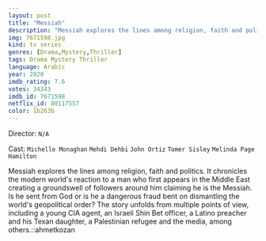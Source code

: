 ```yaml
---
layout: post
title: "Messiah"
description: "Messiah explores the lines among religion, faith and politics. It chronicles the modern world's reaction to a man who first appears in the Middle East creating a groundswell of followers around him claiming he is the Messiah. Is he sent from God or is he a dangerous fraud bent on dismantling the world's geopolitical order? The story unfolds from multiple points of view, including a young CIA agent, an Israeli Shin Bet officer, a Latino preacher and his Texan daughter, a Palestinian refugee and the media, among others..."
img: 7671598.jpg
kind: tv series
genres: [Drama,Mystery,Thriller]
tags: Drama Mystery Thriller 
language: Arabic
year: 2020
imdb_rating: 7.6
votes: 34343
imdb_id: 7671598
netflix_id: 80117557
color: 1b263b
---
```

Director: `N/A`  

Cast: `Michelle Monaghan` `Mehdi Dehbi` `John Ortiz` `Tomer Sisley` `Melinda Page Hamilton` 

Messiah explores the lines among religion, faith and politics. It chronicles the modern world's reaction to a man who first appears in the Middle East creating a groundswell of followers around him claiming he is the Messiah. Is he sent from God or is he a dangerous fraud bent on dismantling the world's geopolitical order? The story unfolds from multiple points of view, including a young CIA agent, an Israeli Shin Bet officer, a Latino preacher and his Texan daughter, a Palestinian refugee and the media, among others.::ahmetkozan